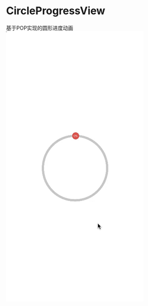 # CircleProgressView
基于POP实现的圆形进度动画
 ![image](https://github.com/yuan6d9b/CircleProgressView/blob/master/show.gif)
